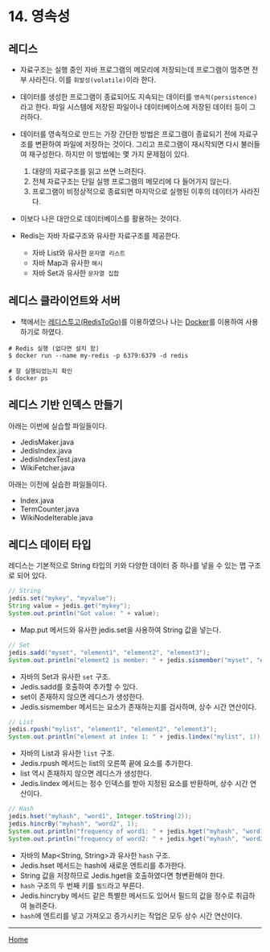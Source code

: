 # 14. 영속성

## 레디스
- 자료구조는 실행 중인 자바 프로그램의 메모리에 저장되는데 프로그램이 멈추면 전부 사라진다. 이를 `휘발성(volatile)`이라 한다.
- 데이터를 생성한 프로그램이 종료되어도 지속되는 데이터를 `영속적(persistence)`라고 한다. 파일 시스템에 저장된 파일이나 데이터베이스에 저장된 데이터 등이 그러하다.

- 데이터를 영속적으로 만드는 가장 간단한 방법은 프로그램이 종료되기 전에 자료구조를 변환하여 파일에 저장하는 것이다. 그리고 프로그램이 재시작되면 다시 불러들여 재구성한다. 하지만 이 방법에는 몇 가지 문제점이 있다.
    1. 대량의 자료구조를 읽고 쓰면 느려진다.
    2. 전체 자료구조는 단일 실행 프로그램의 메모리에 다 들어가지 않는다.
    3. 프로그램이 비정상적으로 종료되면 마지막으로 실행된 이후의 데이터가 사라진다.
- 이보다 나은 대안으로 데이터베이스를 활용하는 것이다.

- Redis는 자바 자료구조와 유사한 자료구조를 제공한다.
    - 자바 List와 유사한 `문자열 리스트`
    - 자바 Map과 유사한 `해시`
    - 자바 Set과 유사한 `문자열 집합`
 
    
## 레디스 클라이언트와 서버
- 책에서는 [레디스투고(RedisToGo)](https://redistogo.com)를 이용하였으나 나는 [Docker](https://hub.docker.com/_/redis/)를 이용하여 사용하기로 하였다.

```shell
# Redis 실행 (없다면 설치 함)
$ docker run --name my-redis -p 6379:6379 -d redis

# 잘 실행되었는지 확인
$ docker ps
```

## 레디스 기반 인덱스 만들기

아래는 이번에 실습할 파일들이다.
- JedisMaker.java
- JedisIndex.java
- JedisIndexTest.java
- WikiFetcher.java

아래는 이전에 실습한 파일들이다.
- Index.java
- TermCounter.java
- WikiNodeIterable.java

## 레디스 데이터 타입
레디스는 기본적으로 String 타입의 키와 다양한 데이터 중 하나를 넣을 수 있는 맵 구조로 되어 있다.

```java
// String
jedis.set("mykey", "myvalue");
String value = jedis.get("mykey");
System.out.println("Got value: " + value);
```
- Map.put 메서드와 유사한 jedis.set을 사용하여 String 값을 넣는다.

```java
// Set
jedis.sadd("myset", "element1", "element2", "element3");
System.out.println("element2 is member: " + jedis.sismember("myset", "element2"));
```

- 자바의 Set<String>과 유사한 `set` 구조.
- Jedis.sadd를 호출하여 추가할 수 있다.
- set이 존재하지 않으면 레디스가 생성한다.
- Jedis.sismember 메서드는 요소가 존재하는지를 검사하며, 상수 시간 연산이다.

```java
// List
jedis.rpush("mylist", "element1", "element2", "element3");
System.out.println("element at index 1: " + jedis.lindex("mylist", 1));
```

- 자바의 List<String>과 유사한 `list` 구조.
- Jedis.rpush 메서드는 list의 오른쪽 끝에 요소를 추가한다.
- list 역시 존재하지 않으면 레디스가 생성한다.
- Jedis.lindex 메서드는 정수 인덱스를 받아 지정된 요소를 반환하며, 상수 시간 연산이다.


```java
// Hash
jedis.hset("myhash", "word1", Integer.toString(2));
jedis.hincrBy("myhash", "word2", 1);
System.out.println("frequency of word1: " + jedis.hget("myhash", "word1"));
System.out.println("frequency of word2: " + jedis.hget("myhash", "word2"));
```

- 자바의 Map<String, String>과 유사한 `hash` 구조.
- Jedis.hset 메서드는 hash에 새로운 엔트리를 추가한다.
- String 값을 저장하므로 Jedis.hget을 호출하였다면 형변환해야 한다.
- `hash` 구조의 두 번째 키를 `필드`라고 부른다.
- Jedis.hincryby 메서드 같은 특별한 메서드도 있어서 필드의 값을 정수로 취급하여 늘려준다.
- `hash`에 엔트리를 넣고 가져오고 증가시키는 작업은 모두 상수 시간 연산이다.

---
[Home](../README.md)
